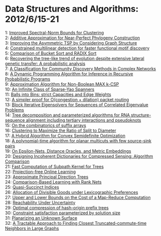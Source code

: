 # Data Structures and Algorithms: 2012/6/15-21  
1: [Improved Spectral-Norm Bounds for Clustering](https://doi.org/10.48550/arXiv.1206.3204)  
2: [Additive Approximation for Near-Perfect Phylogeny Construction](https://doi.org/10.48550/arXiv.1206.3334)  
3: [Improving the Asymmetric TSP by Considering Graph Structure](https://doi.org/10.48550/arXiv.1206.3437)  
4: [Constrained multilinear detection for faster functional motif discovery](https://doi.org/10.48550/arXiv.1206.3483)  
5: [Comparison of Bucket Sort and RADIX Sort](https://doi.org/10.48550/arXiv.1206.3511)  
6: [Recovering the tree-like trend of evolution despite extensive lateral  genetic transfer: A probabilistic analysis](https://doi.org/10.48550/arXiv.1206.3520)  
7: [A Classification for Community Discovery Methods in Complex Networks](https://doi.org/10.48550/arXiv.1206.3552)  
8: [A Dynamic Programming Algorithm for Inference in Recursive Probabilistic  Programs](https://doi.org/10.48550/arXiv.1206.3555)  
9: [Approximation Algorithm for Non-Boolean MAX k-CSP](https://doi.org/10.48550/arXiv.1206.3603)  
10: [An Infinite Class of Sparse-Yao Spanners](https://doi.org/10.48550/arXiv.1206.3628)  
11: [Balls into Bins: strict Capacities and Edge Weights](https://doi.org/10.48550/arXiv.1206.3634)  
12: [A simpler proof for O(congestion + dilation) packet routing](https://doi.org/10.48550/arXiv.1206.3718)  
13: [Block Iterative Eigensolvers for Sequences of Correlated Eigenvalue  Problems](https://doi.org/10.48550/arXiv.1206.3768)  
14: [Tree decomposition and parameterized algorithms for RNA  structure-sequence alignment including tertiary interactions and pseudoknots](https://doi.org/10.48550/arXiv.1206.3789)  
15: [On the combinatorics of suffix arrays](https://doi.org/10.48550/arXiv.1206.3877)  
16: [Clustering to Maximize the Ratio of Split to Diameter](https://doi.org/10.48550/arXiv.1206.4605)  
17: [A Hybrid Algorithm for Convex Semidefinite Optimization](https://doi.org/10.48550/arXiv.1206.4608)  
18: [A polynomial-time algorithm for planar multicuts with few source-sink  pairs](https://doi.org/10.48550/arXiv.1206.3999)  
19: [On Epsilon-Nets, Distance Oracles, and Metric Embeddings](https://doi.org/10.48550/arXiv.1206.4164)  
20: [Designing Incoherent Dictionaries for Compressed Sensing: Algorithm  Comparison](https://doi.org/10.48550/arXiv.1206.4192)  
21: [Fast Computation of Subpath Kernel for Trees](https://doi.org/10.48550/arXiv.1206.4642)  
22: [Projection-free Online Learning](https://doi.org/10.48550/arXiv.1206.4657)  
23: [Approximate Principal Direction Trees](https://doi.org/10.48550/arXiv.1206.4668)  
24: [Comparison-Based Learning with Rank Nets](https://doi.org/10.48550/arXiv.1206.4674)  
25: [Quasi-Succinct Indices](https://doi.org/10.48550/arXiv.1206.4300)  
26: [Allocation of Divisible Goods under Lexicographic Preferences](https://doi.org/10.48550/arXiv.1206.4366)  
27: [Upper and Lower Bounds on the Cost of a Map-Reduce Computation](https://doi.org/10.48550/arXiv.1206.4377)  
28: [Reachability Under Uncertainty](https://doi.org/10.48550/arXiv.1206.5253)  
29: [Optimal compression of hash-origin prefix trees](https://doi.org/10.48550/arXiv.1206.4555)  
30: [Constraint satisfaction parameterized by solution size](https://doi.org/10.48550/arXiv.1206.4854)  
31: [Planarizing an Unknown Surface](https://doi.org/10.48550/arXiv.1206.4898)  
32: [A Tractable Approach to Finding Closest Truncated-commute-time Neighbors  in Large Graphs](https://doi.org/10.48550/arXiv.1206.5259)  